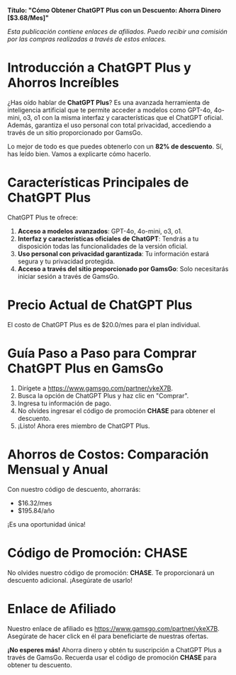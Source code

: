 **Título: "Cómo Obtener ChatGPT Plus con un Descuento: Ahorra Dinero [$3.68/Mes]"**

*Esta publicación contiene enlaces de afiliados. Puedo recibir una comisión por las compras realizadas a través de estos enlaces.*

# Introducción a ChatGPT Plus y Ahorros Increíbles

¿Has oído hablar de **ChatGPT Plus**? Es una avanzada herramienta de inteligencia artificial que te permite acceder a modelos como GPT-4o, 4o-mini, o3, o1 con la misma interfaz y características que el ChatGPT oficial. Además, garantiza el uso personal con total privacidad, accediendo a través de un sitio proporcionado por GamsGo.

Lo mejor de todo es que puedes obtenerlo con un **82% de descuento**. Sí, has leído bien. Vamos a explicarte cómo hacerlo.

# Características Principales de ChatGPT Plus

ChatGPT Plus te ofrece:

1. **Acceso a modelos avanzados**: GPT-4o, 4o-mini, o3, o1.
2. **Interfaz y características oficiales de ChatGPT**: Tendrás a tu disposición todas las funcionalidades de la versión oficial.
3. **Uso personal con privacidad garantizada**: Tu información estará segura y tu privacidad protegida.
4. **Acceso a través del sitio proporcionado por GamsGo**: Solo necesitarás iniciar sesión a través de GamsGo.

# Precio Actual de ChatGPT Plus

El costo de ChatGPT Plus es de $20.0/mes para el plan individual.

# Guía Paso a Paso para Comprar ChatGPT Plus en GamsGo

1. Dirígete a https://www.gamsgo.com/partner/ykeX7B.
2. Busca la opción de ChatGPT Plus y haz clic en "Comprar".
3. Ingresa tu información de pago.
4. No olvides ingresar el código de promoción **CHASE** para obtener el descuento.
5. ¡Listo! Ahora eres miembro de ChatGPT Plus.

# Ahorros de Costos: Comparación Mensual y Anual

Con nuestro código de descuento, ahorrarás:

- $16.32/mes
- $195.84/año

¡Es una oportunidad única!

# Código de Promoción: CHASE

No olvides nuestro código de promoción: **CHASE**. Te proporcionará un descuento adicional. ¡Asegúrate de usarlo!

# Enlace de Afiliado

Nuestro enlace de afiliado es https://www.gamsgo.com/partner/ykeX7B. Asegúrate de hacer click en él para beneficiarte de nuestras ofertas.

**¡No esperes más!** Ahorra dinero y obtén tu suscripción a ChatGPT Plus a través de GamsGo. Recuerda usar el código de promoción **CHASE** para obtener tu descuento.